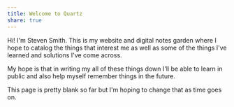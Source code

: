 ```yaml
---
title: Welcome to Quartz
share: true
---
```


Hi! I'm Steven Smith. This is my website and digital notes garden where I hope to catalog the things that interest me as well as some of the things I've learned and solutions I've come across.

My hope is that in writing my all of these things down I'll be able to learn in public and also help myself remember things in the future. 

This page is pretty blank so far but I'm hoping to change that as time goes on.



